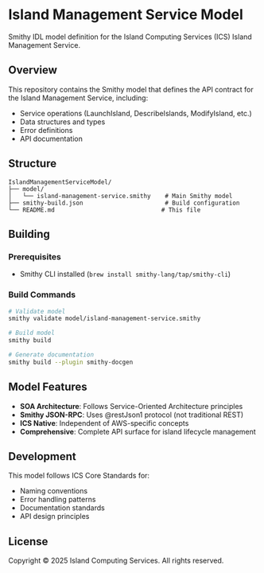 # Island Management Service Model

Smithy IDL model definition for the Island Computing Services (ICS) Island Management Service.

## Overview

This repository contains the Smithy model that defines the API contract for the Island Management Service, including:
- Service operations (LaunchIsland, DescribeIslands, ModifyIsland, etc.)
- Data structures and types
- Error definitions
- API documentation

## Structure

```
IslandManagementServiceModel/
├── model/
│   └── island-management-service.smithy    # Main Smithy model
├── smithy-build.json                       # Build configuration
└── README.md                              # This file
```

## Building

### Prerequisites
- Smithy CLI installed (`brew install smithy-lang/tap/smithy-cli`)

### Build Commands
```bash
# Validate model
smithy validate model/island-management-service.smithy

# Build model
smithy build

# Generate documentation
smithy build --plugin smithy-docgen
```

## Model Features

- **SOA Architecture**: Follows Service-Oriented Architecture principles
- **Smithy JSON-RPC**: Uses @restJson1 protocol (not traditional REST)
- **ICS Native**: Independent of AWS-specific concepts
- **Comprehensive**: Complete API surface for island lifecycle management

## Development

This model follows ICS Core Standards for:
- Naming conventions
- Error handling patterns
- Documentation standards
- API design principles

## License

Copyright © 2025 Island Computing Services. All rights reserved.
